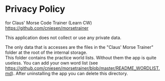 Privacy Policy
==============
for Claus' Morse Code Trainer (Learn CW)
https://github.com/cniesen/morsetrainer


This application does not collect or use any private data. 

The only data that is accesses are the files in the "Claus' Morse Trainer" folder at the root of the internal storage.  
This folder contains the practice world lists.  Without them the app is quite useless.  You can add your own word 
list (see https://github.com/cniesen/morsetrainer/blob/master/README_WORDLIST.md).  After uninstalling the app you 
can delete this directory.
